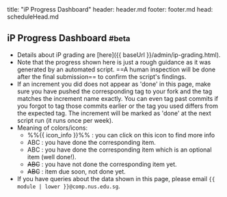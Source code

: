 <frontmatter>
title: "iP Progress Dashboard"
header: header.md
footer: footer.md
head: scheduleHead.md
</frontmatter>
<p/>

## iP Progress Dashboard <small><span class="badge badge-pill badge-warning">#beta</span></small>

<box>

* Details about iP grading are [here]({{ baseUrl }}/admin/ip-grading.html).
* Note that the progress shown here is just a rough guidance as it was generated by an automated script. ==A human inspection will be done after the final submission== to confirm the script's findings.
* If an increment you did does not appear as 'done' in this page, make sure you have pushed the corresponding tag to your fork and the tag matches the increment name exactly. You can even tag past commits if you forgot to tag those commits earlier or the tag you used differs from the expected tag. The increment will be marked as 'done' at the next script run (it runs once per week).
* Meaning of colors/icons:
  * %%{{ icon_info }}%% : you can click on this icon to find more info
  * <span class="badge badge-success">ABC</span> : you have done the corresponding item.
  * <span class="badge badge-info">ABC</span> : you have done the corresponding item which is an optional item (well done!).
  * <span class="badge badge-danger">~~ABC~~</span> : you have not done the corresponding item yet.
  * <span class="badge badge-secondary">~~ABC~~</span> : item due soon, not done yet.
* If you have queries about the data shown in this page, please email `{{ module | lower }}@comp.nus.edu.sg`.
</box>

<include src="ip-progress-dashboard-table.mbdf" />
